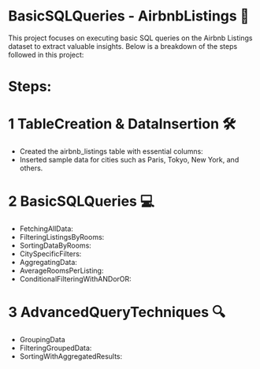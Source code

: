 # BasicSQLQueries - AirbnbListings 🏡

This project focuses on executing basic SQL queries on the Airbnb Listings dataset to extract valuable insights. Below is a breakdown of the steps followed in this project:

# Steps:

# 1 TableCreation & DataInsertion 🛠️
- Created the airbnb_listings table with essential columns:
- Inserted sample data for cities such as Paris, Tokyo, New York, and others.

# 2 BasicSQLQueries 💻
- FetchingAllData:
- FilteringListingsByRooms:
- SortingDataByRooms:
- CitySpecificFilters:
- AggregatingData:
- AverageRoomsPerListing:
- ConditionalFilteringWithANDorOR:

# 3 AdvancedQueryTechniques 🔍
- GroupingData
- FilteringGroupedData:
- SortingWithAggregatedResults:














